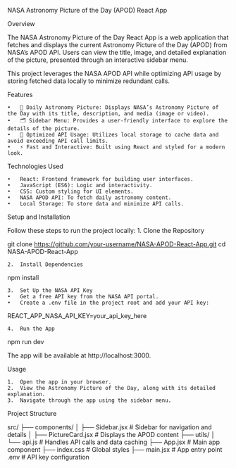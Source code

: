 NASA Astronomy Picture of the Day (APOD) React App

 

Overview

The NASA Astronomy Picture of the Day React App is a web application that fetches and displays the current Astronomy Picture of the Day (APOD) from NASA’s APOD API. Users can view the title, image, and detailed explanation of the picture, presented through an interactive sidebar menu.

This project leverages the NASA APOD API while optimizing API usage by storing fetched data locally to minimize redundant calls.

Features

	•	🌌 Daily Astronomy Picture: Displays NASA’s Astronomy Picture of the Day with its title, description, and media (image or video).
	•	🗂️ Sidebar Menu: Provides a user-friendly interface to explore the details of the picture.
	•	🔄 Optimized API Usage: Utilizes local storage to cache data and avoid exceeding API call limits.
	•	⚡ Fast and Interactive: Built using React and styled for a modern look.

Technologies Used

	•	React: Frontend framework for building user interfaces.
	•	JavaScript (ES6): Logic and interactivity.
	•	CSS: Custom styling for UI elements.
	•	NASA APOD API: To fetch daily astronomy content.
	•	Local Storage: To store data and minimize API calls.

Setup and Installation

Follow these steps to run the project locally:
	1.	Clone the Repository

git clone https://github.com/your-username/NASA-APOD-React-App.git
cd NASA-APOD-React-App


	2.	Install Dependencies

npm install


	3.	Set Up the NASA API Key
	•	Get a free API key from the NASA API portal.
	•	Create a .env file in the project root and add your API key:

REACT_APP_NASA_API_KEY=your_api_key_here


	4.	Run the App

npm run dev

The app will be available at http://localhost:3000.

Usage

	1.	Open the app in your browser.
	2.	View the Astronomy Picture of the Day, along with its detailed explanation.
	3.	Navigate through the app using the sidebar menu.

Project Structure

src/
├── components/
│   ├── Sidebar.jsx      # Sidebar for navigation and details
│   ├── PictureCard.jsx  # Displays the APOD content
├── utils/
│   └── api.js           # Handles API calls and data caching
├── App.jsx              # Main app component
├── index.css            # Global styles
├── main.jsx             # App entry point
.env                     # API key configuration
